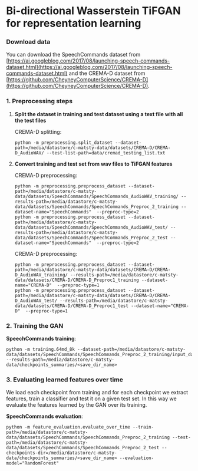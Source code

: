 
# Bi-directional Wasserstein TiFGAN for representation learning

### Download data

You can download the SpeechCommands dataset from [https://ai.googleblog.com/2017/08/launching-speech-commands-dataset.html](https://ai.googleblog.com/2017/08/launching-speech-commands-dataset.html) and the CREMA-D dataset from [https://github.com/CheyneyComputerScience/CREMA-D](https://github.com/CheyneyComputerScience/CREMA-D).

### 1. Preprocessing steps

1. **Split the dataset in training and test dataset using a text file with all the test files**
 
    CREMA-D splitting:
	```
	python -m preprocessing.split_dataset --dataset-path=/media/datastore/c-matsty-data/datasets/CREMA-D/CREMA-D_AudioWAV/ --test-list-path=data/cremad_testing_list.txt
	```
2.  **Convert training and test set from wav files to TiFGAN features**
 
    CREMA-D preprocessing:
	```
	python -m preprocessing.preprocess_dataset --dataset-path=/media/datastore/c-matsty-data/datasets/SpeechCommands/SpeechCommands_AudioWAV_training/ --results-path=/media/datastore/c-matsty-data/datasets/SpeechCommands/SpeechCommands_Preproc_2_training --dataset-name="SpeechCommands"  --preproc-type=2
	python -m preprocessing.preprocess_dataset --dataset-path=/media/datastore/c-matsty-data/datasets/SpeechCommands/SpeechCommands_AudioWAV_test/ --results-path=/media/datastore/c-matsty-data/datasets/SpeechCommands/SpeechCommands_Preproc_2_test --dataset-name="SpeechCommands"  --preproc-type=2
	```
	
    CREMA-D preprocessing:
	```
	python -m preprocessing.preprocess_dataset --dataset-path=/media/datastore/c-matsty-data/datasets/CREMA-D/CREMA-D_AudioWAV_training/ --results-path=/media/datastore/c-matsty-data/datasets/CREMA-D/CREMA-D_Preproc1_training --dataset-name="CREMA-D"  --preproc-type=1
	python -m preprocessing.preprocess_dataset --dataset-path=/media/datastore/c-matsty-data/datasets/CREMA-D/CREMA-D_AudioWAV_test/ --results-path=/media/datastore/c-matsty-data/datasets/CREMA-D/CREMA-D_Preproc1_test --dataset-name="CREMA-D"  --preproc-type=1
	```
  
  
### 2. Training the GAN

**SpeechCommands training**:

	
	python -m training.64md_8k --dataset-path=/media/datastore/c-matsty-data/datasets/SpeechCommands/SpeechCommands_Preproc_2_training/input_data --results-path=/media/datastore/c-matsty-data/checkpoints_summaries/<save_dir_name>
	
	
### 3. Evaluating learned features over time

We load each checkpoint from training and for each checkpoint we extract features, train a classifier and test it on a given test set. In this way we evaluate the features learned by the GAN over its training.

**SpeechCommands evaluation**:

	python -m feature_evaluation.evaluate_over_time --train-path=/media/datastore/c-matsty-data/datasets/SpeechCommands/SpeechCommands_Preproc_2_training --test-path=/media/datastore/c-matsty-data/datasets/SpeechCommands/SpeechCommands_Preproc_2_test --checkpoints-dir=/media/datastore/c-matsty-data/checkpoints_summaries/<save_dir_name> --evaluation-model="RandomForest"
